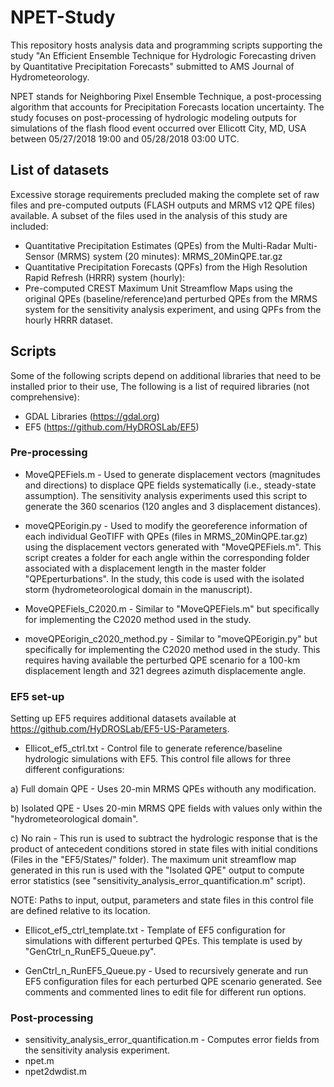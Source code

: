 # NPET-Study

This repository hosts analysis data and programming scripts supporting the study "An Efficient Ensemble Technique for Hydrologic Forecasting driven by Quantitative Precipitation Forecasts" submitted to AMS Journal of Hydrometeorology.

NPET stands for Neighboring Pixel Ensemble Technique, a post-processing algorithm that accounts for Precipitation Forecasts location uncertainty. The study focuses on post-processing of hydrologic modeling outputs for simulations of the flash flood event occurred over Ellicott City, MD, USA between 05/27/2018 19:00 and 05/28/2018 03:00 UTC.

## List of datasets

Excessive storage requirements precluded making the complete set of raw files and pre-computed outputs (FLASH outputs and MRMS v12 QPE files) available. A subset of the files used in the analysis of this study are included:

- Quantitative Precipitation Estimates (QPEs) from the Multi-Radar Multi-Sensor (MRMS) system (20 minutes): MRMS_20MinQPE.tar.gz
- Quantitative Precipitation Forecasts (QPFs) from the High Resolution Rapid Refresh (HRRR) system (hourly):
- Pre-computed CREST Maximum Unit Streamflow Maps using the original QPEs (baseline/reference)and perturbed QPEs from the MRMS system for the sensitivity analysis experiment, and using QPFs from the hourly HRRR dataset.

## Scripts

Some of the following scripts depend on additional libraries that need to be installed prior to their use, The following is a list of required libraries (not comprehensive):

- GDAL Libraries (https://gdal.org)
- EF5 (https://github.com/HyDROSLab/EF5)

### Pre-processing

- MoveQPEFiels.m - Used to generate displacement vectors (magnitudes and directions) to displace QPE fields systematically (i.e., steady-state assumption). The sensitivity analysis experiments used this script to generate the 360 scenarios (120 angles and 3 displacement distances).

- moveQPEorigin.py - Used to modify the georeference information of each individual GeoTIFF with QPEs (files in MRMS_20MinQPE.tar.gz) using the displacement vectors generated with "MoveQPEFiels.m". This script creates a folder for each angle within the corresponding folder associated with a displacement length in the master folder "QPEperturbations". In the study, this code is used with the isolated storm (hydrometeorological domain in the manuscript).

- MoveQPEFiels_C2020.m - Similar to "MoveQPEFiels.m" but specifically for implementing the C2020 method used in the study.

- moveQPEorigin_c2020_method.py - Similar to "moveQPEorigin.py" but specifically for implementing the C2020 method used in the study. This requires having available the perturbed QPE scenario for a 100-km displacement length and 321 degrees azimuth displacemente angle.

### EF5 set-up

Setting up EF5 requires additional datasets available at https://github.com/HyDROSLab/EF5-US-Parameters.

- Ellicot_ef5_ctrl.txt - Control file to generate reference/baseline hydrologic simulations with EF5. This control file allows for three different configurations:

a) Full domain QPE - Uses 20-min MRMS QPEs withouth any modification.

b) Isolated QPE - Uses 20-min MRMS QPE fields with values only within the "hydrometeorological domain".

c) No rain - This run is used to subtract the hydrologic response that is the product of antecedent conditions stored in state files with initial conditions (Files in the "EF5/States/" folder). The maximum unit streamflow map generated in this run is used with the "Isolated QPE" output to compute error statistics (see "sensitivity_analysis_error_quantification.m" script).

NOTE: Paths to input, output, parameters and state files in this control file are defined relative to its location.

- Ellicot_ef5_ctrl_template.txt - Template of EF5 configuration for simulations with different perturbed QPEs. This template is used by "GenCtrl_n_RunEF5_Queue.py".

- GenCtrl_n_RunEF5_Queue.py - Used to recursively generate and run EF5 configuration files for each perturbed QPE scenario generated. See comments and commented lines to edit file for different run options.

### Post-processing

- sensitivity_analysis_error_quantification.m - Computes error fields from the sensitivity analysis experiment.
- npet.m
- npet2dwdist.m

